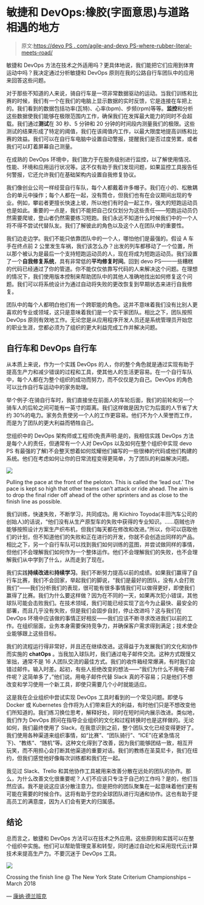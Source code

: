 # 敏捷和 DevOps:橡胶(字面意思)与道路相遇的地方

> 原文:[https://devo PS . com/agile-and-devo PS-where-rubber-literal-meets-road/](https://devops.com/agile-and-devops-where-rubber-literally-meets-road/)

敏捷和 DevOps 方法在技术之外适用吗？更具体地说，我们能把它们应用到体育运动中吗？我决定通过分析敏捷和 DevOps 原则在我的公路自行车团队中的应用来回答这些问题。

对于那些不知道的人来说，骑自行车是一项非常数据驱动的运动。当我们训练和比赛的时候，我们有一个在我们的电脑上显示数据的实时反馈，它是连接在车把上的。我们看到的数据包括功率(瓦特)、心率(bpm)、步频(rpm)等等。**监控**和分析这些数据使我们能够在极限范围内工作，确保我们在发挥最大能力的同时不会超载。我们通过**测试**在 30 秒、5 分钟和 20 分钟的时间段内测量我们的极限。这些测试的结果形成了特定的阈值，我们在该阈值内工作，以最大限度地提高训练和比赛的效益。我们可以在自行车电脑中设置自动警报，提醒我们是否过度劳累，或者我们可以盯着屏幕自己测量。

在成熟的 DevOps 环境中，我们致力于在服务级别进行监控，以了解使用情况、性能、环境和应用运行状况等。这不仅有助于我们发现问题，如果监控工具报告任何警报，它还允许我们在基础架构内设置自我修复协议。

我们像创业公司一样经营自行车队，每个人都戴着许多帽子。我们在小的、松散耦合的单元中操作；每个人都在一起，没有筒仓，但我们也有在会议期间出现的专业。例如，攀岩者更擅长快速上坡，所以他们有时会一起工作，强大的短跑运动员也是如此。重要的一点是，我们不能把自己仅仅划分为这些责任——短跑运动员仍然需要爬坡，登山者仍然需要练习短跑。我们永远不知道什么时候我们中的一个人将不得不尝试代替队友。我们了解彼此的角色以及这个人在团队中的重要性。

我们边走边学。我们不能只依靠团队中的一个人，哪怕他们是最强的。假设 A 车手在终点前 2 公里发生车祸，我们该怎么办？出发的列车都移动了一个位置，所以那个被认为是最后一个支持短跑运动员的人，现在将成为短跑运动员。我们设置了一个**自我修复系统**，具有非常低的**平均修复时间**。回到 devo PS——一些糟糕的代码已经通过了你的管道。你不能仅仅依靠写代码的人来解决这个问题。在理想的情况下，我们使用版本控制来帮助团队中的其他人准确地找出如何修复这个问题。我们可以将系统设计为通过自动将失败的更改恢复到早期状态来进行自我修复。

团队中的每个人都明白他们有一个跨职能的角色。这并不意味着我们没有比别人更喜欢的专业或领域，这只是意味着我们是一个实干家团队。相比之下，团队按照 DevOps 原则有效地工作。无论您是从应用程序开发人员还是系统管理员开始您的职业生涯，您都必须为了组织的更大利益完成工作并解决问题。

## 自行车和 DevOps 自行车

从本质上来说，作为一个实践 DevOps 的人，你的整个角色就是通过实现有助于提高生产力和减少错误的过程和工具，使其他人的生活更容易。在一个自行车队中，每个人都在为整个组织的成功而努力，而不仅仅是为自己。DevOps 的角色可以比作自行车运动中的家务助理。

举个例子:在骑自行车时，我们直接坐在前面人的车轮后面，我们的前轮和另一个骑车人的后轮之间可能有一英寸的距离。我们这样做是因为它为后面的人节省了大约 30%的电力。家务负责使另一个人的工作更容易。他们不为个人荣誉而工作，而是为了团队的更大利益而牺牲自己。

您组织中的 DevOps 架构师或工程师(免责声明:是的，我相信实践 DevOps 方法是每个人的责任，但通常有一个人对 DevOps 以及如何在整个组织中实现 devo PS 有最强的了解)不会整天想着如何炫耀他们编写的一些很棒的代码或他们构建的系统。他们在考虑如何让你的日常流程变得更简单，为了团队的利益解决问题。

![](../Images/9ae245aae82b0df16656fedd41849eb2.png)

Pulling the pace at the front of the peloton. This is called the ‘lead out.’ The pace is kept so high that other teams can’t attack or ride ahead. The aim is to drop the final rider off ahead of the other sprinters and as close to the finish line as possible.

我们训练，快速失败，不断学习，共同成功。用 Kiichiro Toyoda(丰田汽车公司的创始人)的话说，“他们没有从生产原型车的失败中获得的专业知识。……窃贼也许能够按照设计方案生产织布机，但我们每天都在修改和改进。”所以，你可以窃取他们的计划，但不知道他们的失败和正在进行的开发，你就不会创造出同样的产品。相比之下，另一个自行车队可以找到我们如何训练的蓝图，并尝试做同样的事情，但他们不会理解我们如何作为一个整体运作。他们不会理解我们的失败，也不会理解我们从中学到了什么，从而走到了现在。

我们实践**持续改进**和**持续学习**。我们不断努力提高以前的成绩。如果我们赢得了自行车比赛，我们不会回家，举起我们的脚说，“我们是最好的团队，没有人会打败我们”——我们分析我们的表现，很可能有很多事情我们可以做得更好，即使我们赢得了比赛。我们为什么要这样做？因为在不同的一天，如果再次犯小错误，其他球队可能会击败我们。在技术领域，我们可能已经实现了迄今为止最快、最安全的部署，而且几乎没有失败，但是我们会固步自封，停止改进吗？这与我们在 DevOps 环境中应该做的事情正好相反——我们应该不断寻求改进我们以前的工作。在组织层面，业务本身需要保持竞争力，并确保客户需求得到满足；技术使企业能够跟上这些目标。

我们的流程运行得非常好，并且还在继续改进。这得益于为发展我们的文化和协作而实施的 **chatOps** 。当我加入球队时，我们通过电子邮件交流。这种方式既慢又笨拙，通常不是 16 人团队交流的最佳方式。我们的收件箱经常爆满，有时我们会错过邮件。输入时差。起初，有些人拒绝改变的想法——“我们为什么不用电子邮件呢？这简单多了，”他们说。用电子邮件代替 Slack 真的不容易；只是他们不想改变和学习使用一个新工具，即使只需要几个小时就能适应。

这是我在企业组织中尝试实现 DevOps 工具时看到的一个常见问题。即使与 Docker 或 Kubernetes 合作将为人们带来巨大的利益，有时他们只是不想改变他们所知道的。我们练习换位思考，解释好处，同时在短时间内展示改进。类似地，我们作为 DevOps 顾问在指导企业组织的文化和过程转换时也是这样做的。无论如何，我们最终使用了 Slack，在我意识到之前，整个团队文化已经变得更好了。我们使用各种渠道来组织事情，如“比赛”、“团队骑行”、“ICE”(在紧急情况下)、“教练”、“随机”等。这种文化得到了改善，因为我们能够团结一致，相互开玩笑，而不用担心会打断其他渠道的重要对话。我们的教练在圣莫尼卡，我们在纽约，但我们感觉他好像每次训练都和我们在一起。

我见过 Slack、Trello 和其他协作工具被用来改善分散在远处的团队的协作。那么，为什么改善文化很重要呢？人们不应该只专注于自己的工作吗？是的，他们当然应该。我不是说这应该分散注意力。但是把你的团队聚集在一起意味着他们更有可能在需要的时候合作。这将有助于您的全球团队进行沟通和协作。这也有助于提高员工的满意度，因为人们会有更大的归属感。

## 结论

总而言之，敏捷和 DevOps 方法可以在技术之外应用。这些原则和实践可以在整个组织中实施。他们可以帮助管理变革和转型，同时通过自动化和采用现代云计算技术来提高生产力。不要沉迷于 DevOps 工具。

![](../Images/32dadb528691224c5a2ac410dc00683e.png)

Crossing the finish line @ The New York State Criterium Championships – March 2018

— [康纳·德兰班克](https://devops.com/author/conor-delanbaque/)
